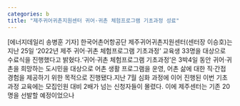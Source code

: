 ```yaml
---
categories: b
title: "제주귀어귀촌지원센터 귀어·귀촌 체험프로그램 기초과정 성료"
---
```

[에너지데일리 송병훈 기자] 한국어촌어항공단 제주귀어귀촌지원센터(센터장 이승호)는 지난 25일 ‘2022년 제주 귀어·귀촌 체험프로그램 기초과정’ 교육생 33명을 대상으로 수료식을 진행했다고 밝혔다.‘귀어·귀촌 체험프로그램 기초과정’은 3박4일 동안 귀어·귀촌을 희망하는 도시민을 대상으로 어촌 생활 프로그램을 운영, 어촌 삶에 대한 직·간접 경험을 제공하기 위한 목적으로 진행됐다.지난 7월 심화 과정에 이어 진행된 이번 기초과정 교육에는 모집인원 대비 2배가 넘는 신청자들이 몰렸다. 이에 제주센터는 기존 20명을 선발할 예정이었으나